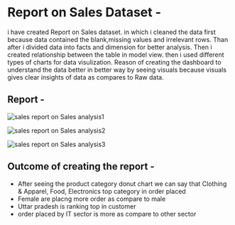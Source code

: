# Report on Sales Dataset -
i have created Report on Sales dataset. in which i cleaned the data first because data contained the blank,missing values and irrelevant rows. 
Than after i divided data into facts and dimension for better analysis. Then i created relationship between the table in model view. 
then i used different types of charts for data visulization. Reason of creating the dashboard to understand the data better in better way by 
seeing visuals because visuals gives clear insights of data as compares to Raw data.

## Report - 
![sales report on Sales analysis1](https://github.com/user-attachments/assets/7421d4b2-bf23-452d-9c79-6af595195cb0)

![sales report on Sales analysis2](https://github.com/user-attachments/assets/fa352f04-9106-453d-b851-4fa941533a27)

![sales report on Sales analysis3](https://github.com/user-attachments/assets/1e37751a-bd0a-4493-a5ed-3c065421e11d)

## Outcome of creating the report -
- After seeing the product category donut chart we can say that Clothing & Apparel, Food, Electronics top category in order placed
- Female are placng more order as compare to male
- Uttar pradesh is ranking top in customer
- order placed by IT sector is more as compare to other sector

